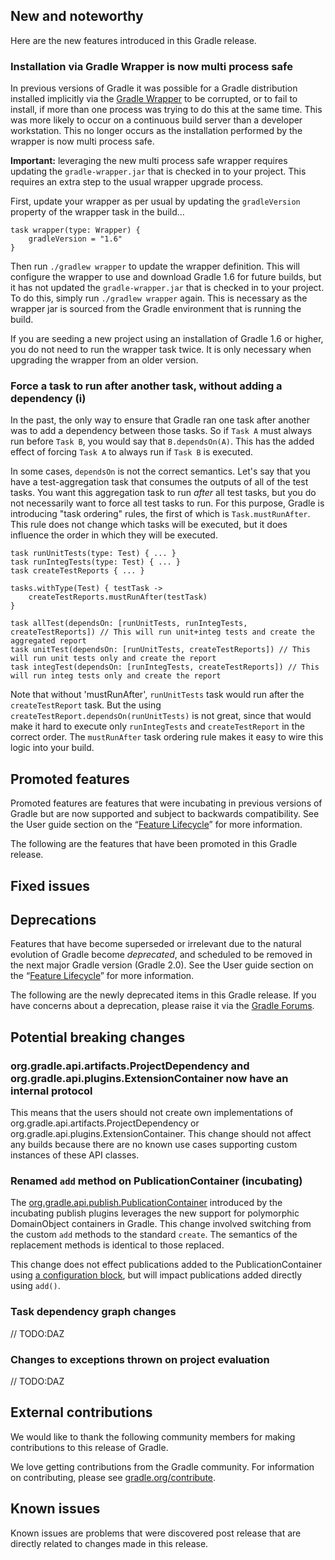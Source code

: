 ## New and noteworthy

Here are the new features introduced in this Gradle release.

### Installation via Gradle Wrapper is now multi process safe

In previous versions of Gradle it was possible for a Gradle distribution installed implicitly via the [Gradle Wrapper](userguide/gradle_wrapper.html) to be corrupted, 
or to fail to install, if more than one process was trying to do this at the same time. This was more likely to occur on a continuous build server than a developer workstation. 
This no longer occurs as the installation performed by the wrapper is now multi process safe.

**Important:** leveraging the new multi process safe wrapper requires updating the `gradle-wrapper.jar` that is checked in to your project. 
This requires an extra step to the usual wrapper upgrade process. 

First, update your wrapper as per usual by updating the `gradleVersion` property of the wrapper task in the build…

    task wrapper(type: Wrapper) {
        gradleVersion = "1.6"
    }

Then run `./gradlew wrapper` to update the wrapper definition. This will configure the wrapper to use and download Gradle 1.6 for future builds, 
but it has not updated the `gradle-wrapper.jar` that is checked in to your project. To do this, simply run `./gradlew wrapper` again. This is necessary as the wrapper 
jar is sourced from the Gradle environment that is running the build. 

If you are seeding a new project using an installation of Gradle 1.6 or higher, you do not need to run the wrapper task twice. It is only necessary when upgrading the 
wrapper from an older version.

### Force a task to run after another task, without adding a dependency (i)

In the past, the only way to ensure that Gradle ran one task after another was to add a dependency between those tasks. So if `Task A` must always run before `Task B`, you would
 say that `B.dependsOn(A)`. This has the added effect of forcing `Task A` to always run if `Task B` is executed.

In some cases, `dependsOn` is not the correct semantics. Let's say that you have a test-aggregation task that consumes the outputs of all of the test tasks. You want this aggregation
task to run _after_ all test tasks, but you do not necessarily want to force all test tasks to run. For this purpose, Gradle is introducing "task ordering" rules, the first of which
is `Task.mustRunAfter`. This rule does not change which tasks will be executed, but it does influence the order in which they will be executed.

    task runUnitTests(type: Test) { ... }
    task runIntegTests(type: Test) { ... }
    task createTestReports { ... }

    tasks.withType(Test) { testTask ->
        createTestReports.mustRunAfter(testTask)
    }

    task allTest(dependsOn: [runUnitTests, runIntegTests, createTestReports]) // This will run unit+integ tests and create the aggregated report
    task unitTest(dependsOn: [runUnitTests, createTestReports]) // This will run unit tests only and create the report
    task integTest(dependsOn: [runIntegTests, createTestReports]) // This will run integ tests only and create the report

Note that without 'mustRunAfter', `runUnitTests` task would run after the `createTestReport` task. But the using
`createTestReport.dependsOn(runUnitTests)` is not great, since that would make it hard to execute only `runIntegTests` and `createTestReport`
in the correct order. The `mustRunAfter` task ordering rule makes it easy to wire this logic into your build.

<!-- TODO Add link to docs for this feature, once they are in place. -->

## Promoted features

Promoted features are features that were incubating in previous versions of Gradle but are now supported and subject to backwards compatibility.
See the User guide section on the “[Feature Lifecycle](userguide/feature_lifecycle.html)” for more information.

The following are the features that have been promoted in this Gradle release.

<!--
### Example promoted
-->

## Fixed issues

## Deprecations

Features that have become superseded or irrelevant due to the natural evolution of Gradle become *deprecated*, and scheduled to be removed
in the next major Gradle version (Gradle 2.0). See the User guide section on the “[Feature Lifecycle](userguide/feature_lifecycle.html)” for more information.

The following are the newly deprecated items in this Gradle release. If you have concerns about a deprecation, please raise it via the [Gradle Forums](http://forums.gradle.org).

<!--
### Example deprecation
-->

## Potential breaking changes

### org.gradle.api.artifacts.ProjectDependency and org.gradle.api.plugins.ExtensionContainer now have an internal protocol

This means that the users should not create own implementations of org.gradle.api.artifacts.ProjectDependency or org.gradle.api.plugins.ExtensionContainer.
This change should not affect any builds because there are no known use cases supporting custom instances of these API classes.

### Renamed `add` method on PublicationContainer (incubating)

The [org.gradle.api.publish.PublicationContainer](javadoc/org/gradle/api/publish/PublicationContainer.html) introduced by the incubating publish plugins leverages the new support for
polymorphic DomainObject containers in Gradle. This change involved switching from the custom `add` methods to the standard `create`.
The semantics of the replacement methods is identical to those replaced.

This change does not effect publications added to the PublicationContainer using [a configuration block](javadoc/org/gradle/api/publish/PublishingExtension.html#publications),
but will impact publications added directly using `add()`.

### Task dependency graph changes
 // TODO:DAZ

### Changes to exceptions thrown on project evaluation
 // TODO:DAZ

## External contributions

We would like to thank the following community members for making contributions to this release of Gradle.

<!--
* Some Person - fixed some issue (GRADLE-1234)
-->

We love getting contributions from the Gradle community. For information on contributing, please see [gradle.org/contribute](http://gradle.org/contribute).

## Known issues

Known issues are problems that were discovered post release that are directly related to changes made in this release.
